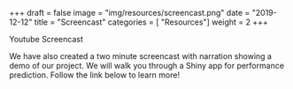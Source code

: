+++
draft = false
image = "img/resources/screencast.png"
date = "2019-12-12"
title = "Screencast"
categories = [ "Resources"]
weight = 2
+++

Youtube Screencast

<!--more-->

We have also created a two minute screencast with narration showing a demo of our project. We will walk you through a Shiny app for performance prediction. Follow the link below to learn more!  

> 




